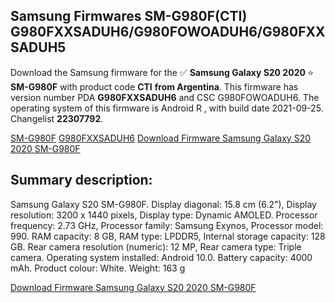 <h2>Samsung Firmwares SM-G980F(CTI) G980FXXSADUH6/G980FOWOADUH6/G980FXXSADUH5</h2>
Download the Samsung firmware for the ✅ <strong>Samsung Galaxy S20 2020 </strong> ⭐ <strong>SM-G980F</strong> with product code <strong>CTI</strong> <strong> from Argentina</strong>. This firmware has version number PDA <strong>G980FXXSADUH6</strong> and CSC G980FOWOADUH6. The operating system of this firmware is Android R , with build date 2021-09-25. Changelist <strong>22307792</strong>.


[SM-G980F](https://samfirm.shop/samsung/model/SM-G980F)
[G980FXXSADUH6](https://samfirm.shop/samsung/pda/G980FXXSADUH6)
[Download Firmware Samsung Galaxy S20 2020 SM-G980F](https://samfirm.shop/samsung/firmware/459683)
<h2>Summary description:</h2>
<p>Samsung Galaxy S20 SM-G980F. Display diagonal: 15.8 cm (6.2"), Display resolution: 3200 x 1440 pixels, Display type: Dynamic AMOLED. Processor frequency: 2.73 GHz, Processor family: Samsung Exynos, Processor model: 990. RAM capacity: 8 GB, RAM type: LPDDR5, Internal storage capacity: 128 GB. Rear camera resolution (numeric): 12 MP, Rear camera type: Triple camera. Operating system installed: Android 10.0. Battery capacity: 4000 mAh. Product colour: White. Weight: 163 g</p>


[Download Firmware Samsung Galaxy S20 2020 SM-G980F](https://samfirm.shop/samsung/firmware/459683)
